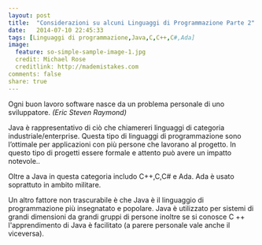 ```yaml
---
layout: post
title:  "Considerazioni su alcuni Linguaggi di Programmazione Parte 2"
date:   2014-07-10 22:45:33
tags: [Linguaggi di programmazione,Java,C,C++,C#,Ada]
image:
  feature: so-simple-sample-image-1.jpg
  credit: Michael Rose
  creditlink: http://mademistakes.com
comments: false
share: true
---
```


Ogni buon lavoro software nasce da un problema personale di uno sviluppatore. 
*(Eric Steven Raymond)*

Java è rappresentativo di ciò che chiamereri linguaggi di categoria industriale/enterprise. Questa tipo di linguaggi di programmazione sono l’ottimale per applicazioni con più persone che lavorano al progetto. In questo tipo di progetti essere formale e attento può avere un impatto notevole..
 
Oltre a Java in questa categoria includo C++,C,C# e Ada. Ada è usato soprattuto in ambito militare.

Un altro fattore non trascurabile è che Java è il linguaggio di programmazione più insegnatato e popolare. Java è utilizzato per sistemi di grandi dimensioni da grandi gruppi di persone inoltre se si conosce C ++ l'apprendimento di Java è facilitato (a parere personale vale anche il viceversa).


